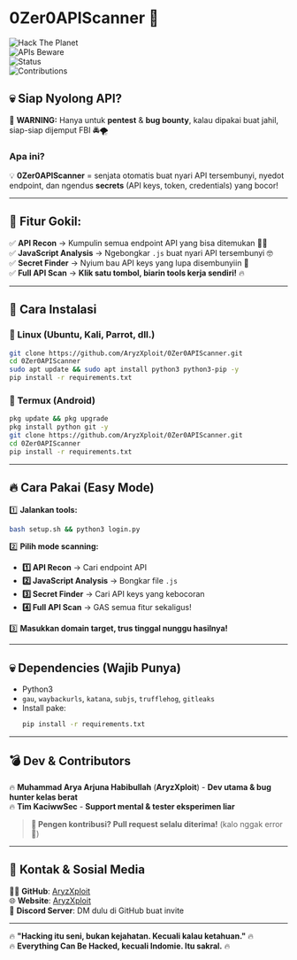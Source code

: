 # **0Zer0APIScanner** 🚀  

![Hack The Planet](https://img.shields.io/badge/Hack-The%20Planet-red?style=flat-square)  
![APIs Beware](https://img.shields.io/badge/APIs-Beware-orange?style=flat-square)  
![Status](https://img.shields.io/badge/Status-Still%20Alive-green?style=flat-square)  
![Contributions](https://img.shields.io/badge/Contributions-Hell%20Yeah!-yellow?style=flat-square)  

## **💀 Siap Nyolong API?**  
🚨 **WARNING:** Hanya untuk **pentest** & **bug bounty**, kalau dipakai buat jahil, siap-siap dijemput FBI 🚔🌪️  

### **Apa ini?**  
💡 **0Zer0APIScanner** = senjata otomatis buat nyari API tersembunyi, nyedot endpoint, dan ngendus **secrets** (API keys, token, credentials) yang bocor!  

---

## **🎯 Fitur Gokil:**  
✅ **API Recon** → Kumpulin semua endpoint API yang bisa ditemukan 🕵️‍♂️  
✅ **JavaScript Analysis** → Ngebongkar `.js` buat nyari API tersembunyi 🤓  
✅ **Secret Finder** → Nyium bau API keys yang lupa disembunyiin 🤫  
✅ **Full API Scan** → **Klik satu tombol, biarin tools kerja sendiri!** 🔥  

---

## **👅 Cara Instalasi**  

### **📌 Linux (Ubuntu, Kali, Parrot, dll.)**  
```sh
git clone https://github.com/AryzXploit/0Zer0APIScanner.git
cd 0Zer0APIScanner
sudo apt update && sudo apt install python3 python3-pip -y
pip install -r requirements.txt
```

### **📌 Termux (Android)**  
```sh
pkg update && pkg upgrade
pkg install python git -y
git clone https://github.com/AryzXploit/0Zer0APIScanner.git
cd 0Zer0APIScanner
pip install -r requirements.txt
```

---

## **🔥 Cara Pakai (Easy Mode)**  
1️⃣ **Jalankan tools:**  
   ```sh
   bash setup.sh && python3 login.py
   ```  
2️⃣ **Pilih mode scanning:**  
   - **1️⃣ API Recon** → Cari endpoint API  
   - **2️⃣ JavaScript Analysis** → Bongkar file `.js`  
   - **3️⃣ Secret Finder** → Cari API keys yang kebocoran  
   - **4️⃣ Full API Scan** → GAS semua fitur sekaligus!  

3️⃣ **Masukkan domain target, trus tinggal nunggu hasilnya!**  

---

## **💀 Dependencies (Wajib Punya)**  
- Python3  
- `gau`, `waybackurls`, `katana`, `subjs`, `trufflehog`, `gitleaks`  
- Install pake:  
   ```sh
   pip install -r requirements.txt
   ```  

---

## **💣 Dev & Contributors**  
🔥 **Muhammad Arya Arjuna Habibullah** (**AryzXploit**) - **Dev utama & bug hunter kelas berat**  
🔥 **Tim KaciwwSec** - **Support mental & tester eksperimen liar**  

> **🚀 Pengen kontribusi? Pull request selalu diterima!** (kalo nggak error 👀)  

---

## **📌 Kontak & Sosial Media**  
👨‍💻 **GitHub**: [AryzXploit](https://github.com/AryzXploit)  
🌐 **Website**: [AryzXploit](https://lostsec.xyz)  
📲 **Discord Server**: DM dulu di GitHub buat invite  

---

🔥 **"Hacking itu seni, bukan kejahatan. Kecuali kalau ketahuan."** 🔥  
🔥 **Everything Can Be Hacked, kecuali Indomie. Itu sakral.** 🔥  


